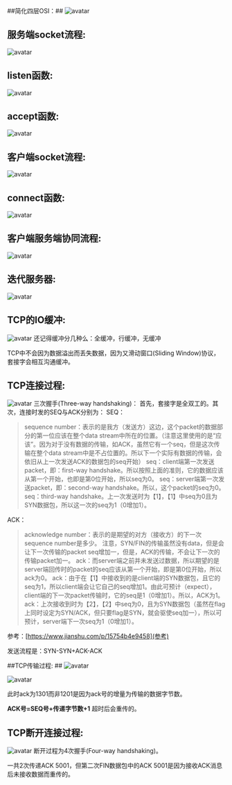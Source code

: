 ##简化四层OSI：##
![avatar](4_OSI.png)

## 服务端socket流程: ##
![avatar](server_socket.png)

## listen函数: ##
![avatar](listen.png)

## accept函数: ##
![avatar](accept.png)

## 客户端socket流程: ##
![avatar](client_socket.png)

## connect函数: ##
![avatar](connect.png)

## 客户端服务端协同流程: ##
![avatar](server_client.png)

## 迭代服务器: ##
![avatar](iteration_server.png)

## TCP的IO缓冲: ##
![avatar](TCP_IO_buffer.png)
还记得缓冲分几种么：全缓冲，行缓冲，无缓冲

TCP中不会因为数据溢出而丢失数据，因为又滑动窗口(Sliding Window)协议，套接字会相互沟通缓冲。

## TCP连接过程: ##
![avatar](TCP_connect.png)
三次握手(Three-way handshaking)：
首先，套接字是全双工的。其次，连接时发的SEQ与ACK分别为：
SEQ：
> sequence number：表示的是我方（发送方）这边，这个packet的数据部分的第一位应该在整个data stream中所在的位置。（注意这里使用的是“应该”。因为对于没有数据的传输，如ACK，虽然它有一个seq，但是这次传输在整个data stream中是不占位置的。所以下一个实际有数据的传输，会依旧从上一次发送ACK的数据包的seq开始）
> seq：client端第一次发送packet，即：first-way handshake。所以按照上面的准则，它的数据应该从第一个开始，也即是第0位开始，所以seq为0。
> seq：server端第一次发送packet，即：second-way handshake。所以，这个packet的seq为0。
> seq：third-way handshake。上一次发送时为【1】，【1】中seq为0且为SYN数据包，所以这一次的seq为1（0增加1）。


ACK：
> acknowledge number：表示的是期望的对方（接收方）的下一次sequence number是多少。
注意，SYN/FIN的传输虽然没有data，但是会让下一次传输的packet seq增加一，但是，ACK的传输，不会让下一次的传输packet加一。
> ack：而server端之前并未发送过数据，所以期望的是server端回传时的packet的seq应该从第一个开始，即是第0位开始，所以ack为0。
> ack：由于在【1】中接收到的是client端的SYN数据包，且它的seq为1，所以client端会让它自己的seq增加1。由此可预计（expect），client端的下一次packet传输时，它的seq是1（0增加1）。所以，ACK为1。
> ack：上次接收到时为【2】，【2】中seq为0，且为SYN数据包（虽然在flag上同时设定为SYN/ACK，但只要flag是SYN，就会驱使seq加一），所以可预计，server端下一次seq为1（0增加1）。

参考：[https://www.jianshu.com/p/15754b4e9458](参考)

发送流程是：SYN-SYN+ACK-ACK
 
##TCP传输过程: ##
![avatar](TCP_transport_1.png)

![avatar](TCP_transport_2.png)

此时ack为1301而非1201是因为ack号的增量为传输的数据字节数。

**ACK号=SEQ号+传递字节数+1**
超时后会重传的。

 ## TCP断开连接过程: ## 
![avatar](TCP_fin.png)
断开过程为4次握手(Four-way handshaking)。

一共2次传递ACK 5001，但第二次FIN数据包中的ACK 5001是因为接收ACK消息后未接收数据而重传的。